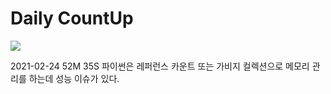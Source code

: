 # Daily CountUp

![](D:\TIL\img\비모.gif)  

  

2021-02-24  52M 35S  파이썬은 레퍼런스 카운트 또는 가비지 컬렉션으로 메모리 관리를 하는데 성능 이슈가 있다.   